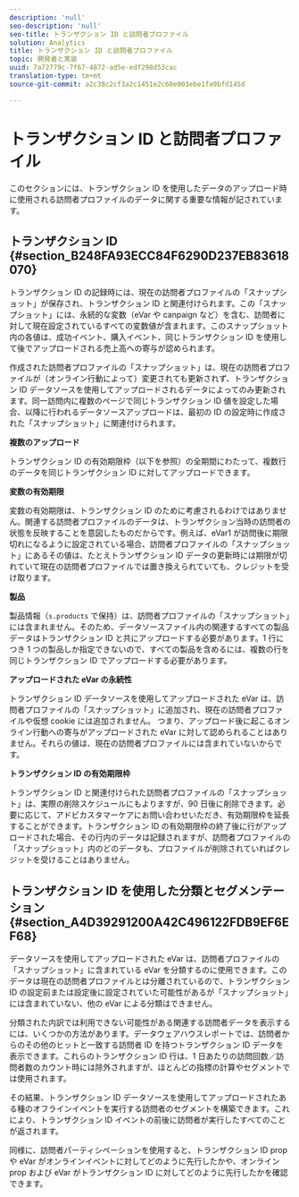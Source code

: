 ```yaml
---
description: 'null'
seo-description: 'null'
seo-title: トランザクション ID と訪問者プロファイル
solution: Analytics
title: トランザクション ID と訪問者プロファイル
topic: 開発者と実装
uuid: 7a72779c-7f67-4872-ad5e-edf298d53cac
translation-type: tm+mt
source-git-commit: a2c38c2cf3a2c1451e2c60e003ebe1fa9bfd145d

---
```



# トランザクション ID と訪問者プロファイル

このセクションには、トランザクション ID を使用したデータのアップロード時に使用される訪問者プロファイルのデータに関する重要な情報が記されています。

## トランザクション ID {#section_B248FA93ECC84F6290D237EB83618070}

トランザクション ID の記録時には、現在の訪問者プロファイルの「スナップショット」が保存され、トランザクション ID と関連付けられます。この「スナップショット」には、永続的な変数（eVar や canpaign など）を含む、訪問者に対して現在設定されているすべての変数値が含まれます。このスナップショット内の各値は、成功イベント、購入イベント、同じトランザクション ID を使用して後でアップロードされる売上高への寄与が認められます。

作成された訪問者プロファイルの「スナップショット」は、現在の訪問者プロファイルが（オンライン行動によって）変更されても更新されず、トランザクション ID データソースを使用してアップロードされるデータによってのみ更新されます。同一訪問内に複数のページで同じトランザクション ID 値を設定した場合、以降に行われるデータソースアップロードは、最初の ID の設定時に作成された「スナップショット」に関連付けられます。

**複数のアップロード**

トランザクション ID の有効期限枠（以下を参照）の全期間にわたって、複数行のデータを同じトランザクション ID に対してアップロードできます。

**変数の有効期限**

変数の有効期限は、トランザクション ID のために考慮されるわけではありません。関連する訪問者プロファイルのデータは、トランザクション当時の訪問者の状態を反映することを意図したものだからです。例えば、eVar1 が訪問後に期限切れになるように設定されている場合、訪問者プロファイルの「スナップショット」にあるその値は、たとえトランザクション ID データの更新時には期限が切れていて現在の訪問者プロファイルでは置き換えられていても、クレジットを受け取ります。

**製品**

製品情報（`s.products` で保持）は、訪問者プロファイルの「スナップショット」には含まれません。そのため、データソースファイル内の関連するすべての製品データはトランザクション ID と共にアップロードする必要があります。1 行につき 1 つの製品しか指定できないので、すべての製品を含めるには、複数の行を同じトランザクション ID でアップロードする必要があります。

**アップロードされた eVar の永続性**

トランザクション ID データソースを使用してアップロードされた eVar は、訪問者プロファイルの「スナップショット」に追加され、現在の訪問者プロファイルや仮想 cookie には追加されません。 つまり、アップロード後に起こるオンライン行動への寄与がアップロードされた eVar に対して認められることはありません。それらの値は、現在の訪問者プロファイルには含まれていないからです。

**トランザクション ID の有効期限枠**

トランザクション ID と関連付けられた訪問者プロファイルの「スナップショット」は、実際の削除スケジュールにもよりますが、90 日後に削除できます。必要に応じて、アドビカスタマーケアにお問い合わせいただき、有効期限枠を延長することができます。トランザクション ID の有効期限枠の終了後に行がアップロードされた場合、その行内のデータは記録されますが、訪問者プロファイルの「スナップショット」内のどのデータも、プロファイルが削除されていればクレジットを受けることはありません。

## トランザクション ID を使用した分類とセグメンテーション  {#section_A4D39291200A42C496122FDB9EF6EF68}

データソースを使用してアップロードされた eVar は、訪問者プロファイルの「スナップショット」に含まれている eVar を分類するのに使用できます。このデータは現在の訪問者プロファイルとは分離されているので、トランザクション ID の設定前または設定後に設定されていた可能性があるが「スナップショット」には含まれていない、他の eVar による分類はできません。

分類された内訳では利用できない可能性がある関連する訪問者データを表示するには、いくつかの方法があります。データウェアハウスレポートでは、訪問者からのその他のヒットと一致する訪問者 ID を持つトランザクション ID データを表示できます。これらのトランザクション ID 行は、1 日あたりの訪問回数／訪問者数のカウント時には除外されますが、ほとんどの指標の計算やセグメントでは使用されます。

その結果、トランザクション ID データソースを使用してアップロードされたある種のオフラインイベントを実行する訪問者のセグメントを構築できます。これにより、トランザクション ID イベントの前後に訪問者が実行したすべてのことが返されます。

同様に、訪問者パーティシペーションを使用すると、トランザクション ID prop や eVar がオンラインイベントに対してどのように先行したかや、オンライン prop および eVar がトランザクション ID に対してどのように先行したかを確認できます。
